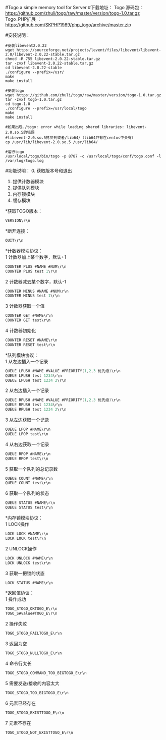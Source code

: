 #Togo a simple memory tool for Server
#下载地址：
Togo 源码包：https://github.com/zhuli/togo/raw/master/version/togo-1.0.tar.gz<br/>
Togo_PHP扩展 ： https://github.com/SKPHP1989/php_togo/archive/master.zip

#安装说明：

```
#安装libevent2.0.22
wget https://sourceforge.net/projects/levent/files/libevent/libevent-2.0/libevent-2.0.22-stable.tar.gz
chmod -R 755 libevent-2.0.22-stable.tar.gz
tar -zvxf libevent-2.0.22-stable.tar.gz
cd libevent-2.0.22-stable
./configure --prefix=/usr/
make
make install

#安装togo
wget https://github.com/zhuli/togo/raw/master/version/togo-1.0.tar.gz
tar -zvxf togo-1.0.tar.gz
cd togo-1.0
./configure --prefix=/usr/local/togo
make
make install

#如果出现./togo: error while loading shared libraries: libevent-2.0.so.5的错误
#libevent-2.0.so.5拷贝到或者/lib64/（lib64只有在centos中会有）
cp /usr/lib/libevent-2.0.so.5 /usr/lib64/

#运行togo
/usr/local/togo/bin/togo -p 8787 -c /usr/local/togo/conf/togo.conf -l /var/log/togo.log

```

#功能说明：
0. 获取版本号和退出<br>
1. 提供计数器模块<br>
2. 提供队列模块<br>
3. 内存锁模块<br>
4. 缓存模块<br/>

*获取TOGO版本：<br>
```c
VERSION\r\n
```
*断开连接：<br>
```c
QUIT\r\n
```

*计数器模块协议：<br>
1 计数器加上某个数字，默认+1<br>
```c
COUNTER PLUS #NAME #NUM\r\n
COUNTER PLUS test 1\r\n
```
2 计数器减去某个数字，默认-1<br>
```c
COUNTER MINUS #NAME #NUM\r\n
COUNTER MINUS test 1\r\n
```
3 计数器获取一个值<br>
```c
COUNTER GET #NAME\r\n
COUNTER GET test\r\n
```
4 计数器初始化<br>
```c
COUNTER RESET #NAME\r\n
COUNTER RESET test\r\n
```

*队列模块协议：<br>
1 从左边插入一个记录<br>
```c
QUEUE LPUSH #NAME #VALUE #PRIORITY(1,2,3 优先级)\r\n
QUEUE LPUSH test 1234\r\n
QUEUE LPUSH test 1234 2\r\n
```
2 从右边插入一个记录<br>
```c
QUEUE RPUSH #NAME #VALUE #PRIORITY(1,2,3 优先级)\r\n
QUEUE RPUSH test 1234\r\n
QUEUE RPUSH test 1234 2\r\n
```
3 从左边获取一个记录<br>
```c
QUEUE LPOP #NAME\r\n
QUEUE LPOP test\r\n
```
4 从右边获取一个记录<br>
```c
QUEUE RPOP #NAME\r\n 
QUEUE RPOP test\r\n
```
5 获取一个队列的总记录数<br>
```c
QUEUE COUNT #NAME\r\n 
QUEUE COUNT test\r\n
```
6 获取一个队列的状态<br>
```c
QUEUE STATUS #NAME\r\n
QUEUE STATUS test\r\n
```

*内存锁模块协议：<br>
1 LOCK操作<br>
```c
LOCK LOCK #NAME\r\n
LOCK LOCK test\r\n
```
2 UNLOCK操作<br>
```c
LOCK UNLOCK #NAME\r\n
LOCK UNLOCK test\r\n
```
3 获取一把锁的状态<br>
```c
LOCK STATUS #NAME\r\n
```

*返回值协议：<br>
1 操作成功<br>
```c
TOGO_STOGO_OKTOGO_E\r\n
TOGO_S#value#TOGO_E\r\n
```
2 操作失败<br>
```c
TOGO_STOGO_FAILTOGO_E\r\n
```
3 返回为空<br>
```c
TOGO_STOGO_NULLTOGO_E\r\n
```
4 命令行太长<br>
```c
TOGO_STOGO_COMMAND_TOO_BIGTOGO_E\r\n
```
5 需要发送/接收的内容太大<br>
```c
TOGO_STOGO_TOO_BIGTOGO_E\r\n
```
6 元素已经存在<br>
```c
TOGO_STOGO_EXISTTOGO_E\r\n
```

7 元素不存在<br>
```c
TOGO_STOGO_NOT_EXISTTOGO_E\r\n
```
